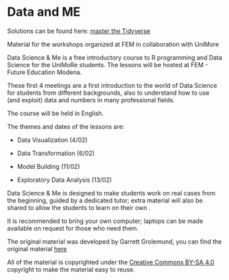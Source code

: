 # Data and ME

Solutions can be found here: [master the Tidyverse](https://github.com/rstudio-education/master-the-tidyverse/)

Material for the workshops organized at FEM in collaboration with UniMore
 
Data Science & Me is a free introductory course to R programming and Data Science for the UniMoRe students. The lessons will be hosted at FEM - Future Education Modena.

These first 4 meetings are a first introduction to the world of Data Science for students from different backgrounds, also to understand how to use (and exploit) data and numbers in many professional fields.

The course will be held in English.

The themes and dates of the lessons are:

- Data Visualization (4/02)

- Data Transformation (6/02)

- Model Building (11/02)

- Exploratory Data Analysis (13/02)

Data Science & Me is designed to make students work on real cases from the beginning, guided by a dedicated tutor; extra material will also be shared to allow the students to learn on their own .

It is recommended to bring your own computer; laptops can be made available on request for those who need them.
 
 
The original material was developed by Garrett Grolemund, you can find the original material [here](https://github.com/rstudio-education/remaster-the-tidyverse/blob/master/README.md)
 
All of the material is copyrighted under the [Creative Commons BY-SA 4.0](https://creativecommons.org/licenses/by-sa/4.0/) copyright to make the material easy to reuse.
